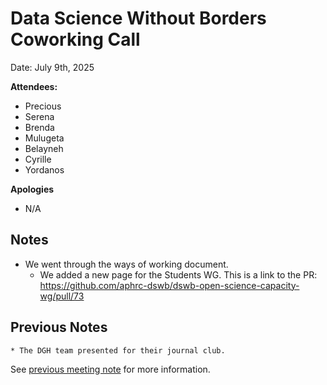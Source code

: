 # Data Science Without Borders Coworking Call 

Date: July 9th, 2025

**Attendees:**
   * Precious
   * Serena
   * Brenda
   * Mulugeta
   * Belayneh
   * Cyrille
   * Yordanos
     
**Apologies**

   * N/A

## Notes

   * We went through the ways of working document.
     * We added a new page for the Students WG. This is a link to the PR: https://github.com/aphrc-dswb/dswb-open-science-capacity-wg/pull/73

## Previous Notes

    * The DGH team presented for their journal club. 
      
See [previous meeting note](https://github.com/aphrc-dswb/dswb-open-science-capacity-wg/blob/main/project-management/coworking-calls/20250702-coworking-call-notes.md) for more information.
